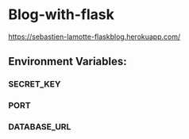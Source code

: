 # Blog-with-flask

https://sebastien-lamotte-flaskblog.herokuapp.com/

## Environment Variables:

### SECRET_KEY
### PORT
### DATABASE_URL
